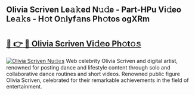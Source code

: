 ## Olivia Scriven Le𝚊𝚔ed N𝚞𝚍e - Part-HPu Vi𝚍eo Le𝚊𝚔s - H𝚘t O𝚗lyf𝚊ns Ph𝚘tos ogXRm

# <h2><a href="http://hfcm6u.feru.top/?c=Olivia+Scriven">🔗 👉 🔴 Olivia Scriven Vi𝚍𝚎o Ph𝚘t𝚘𝚜</a></h2>

[![Olivia Scriven Nu𝚍𝚎s](https://i.imgur.com/0TWrTi3.gif)](http://hfcm6u.feru.top/?c=Olivia+Scriven)
Web celebrity Olivia Scriven and digital artist, renowned for posting dance and lifestyle content through solo and collaborative dance routines and short videos. Renowned public figure Olivia Scriven, celebrated for their remarkable achievements in the field of entertainment. 
